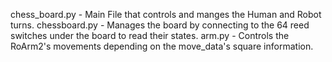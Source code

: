 chess_board.py - Main File that controls and manges the Human and Robot turns.
chessboard.py - Manages the board by connecting to the 64 reed switches under the board to read their states.
arm.py - Controls the RoArm2's movements depending on the move_data's square information.
